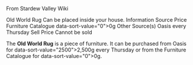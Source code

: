 From Stardew Valley Wiki

Old World Rug Can be placed inside your house. Information Source Price Furniture Catalogue data-sort-value="0"&gt;0g Other Source(s) Oasis every Thursday Sell Price Cannot be sold

The **Old World Rug** is a piece of furniture. It can be purchased from Oasis for data-sort-value="2500"&gt;2,500g every Thursday or from the Furniture Catalogue for data-sort-value="0"&gt;0g.